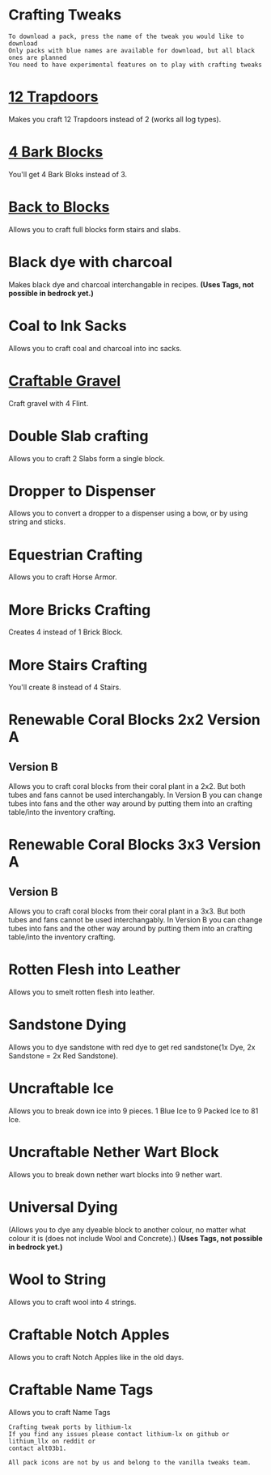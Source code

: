 # Crafting Tweaks

```
To download a pack, press the name of the tweak you would like to download
Only packs with blue names are available for download, but all black ones are planned
You need to have experimental features on to play with crafting tweaks
```
# [12 Trapdoors](https://www.dropbox.com/s/1ambocnntg1y50d/12%20Trapdoors.mcpack?dl=1)

Makes you craft 12 Trapdoors instead of 2 (works all log types).

# [4 Bark Blocks](https://www.dropbox.com/s/agcosm7q75jkv1g/4%20Bark%20Blocks.mcpack?dl=1)

You'll get 4 Bark Bloks instead of 3.

# [Back to Blocks](https://www.dropbox.com/s/015iyr9ac8a0tl7/Back%20to%20Blocks.mcpack?dl=1)

Allows you to craft full blocks form stairs and slabs.

# Black dye with charcoal

Makes black dye and charcoal interchangable in recipes.
**(Uses Tags, not possible in bedrock yet.)**

# Coal to Ink Sacks

Allows you to craft coal and charcoal into inc sacks.

# [Craftable Gravel](https://www.dropbox.com/s/muqoh6y3ble9n88/Craftable%20Gravel.mcpack?dl=1)

Craft gravel with 4 Flint.

# Double Slab crafting

Allows you to craft 2 Slabs form a single block.

# Dropper to Dispenser

Allows you to convert a dropper to a dispenser using a bow, or by using string and sticks.

# Equestrian Crafting

Allows you to craft Horse Armor.

# More Bricks Crafting

Creates 4 instead of 1 Brick Block.

# More Stairs Crafting

You'll create 8 instead of 4 Stairs.

# Renewable Coral Blocks 2x2 Version A

## Version B

Allows you to craft coral blocks from their coral plant in a 2x2. But both tubes and fans cannot be used interchangably. In Version B you can change tubes into fans and the other way around by putting them into an crafting table/into the inventory crafting.

# Renewable Coral Blocks 3x3 Version A

## Version B

Allows you to craft coral blocks from their coral plant in a 3x3. But both tubes and fans cannot be used interchangably. In Version B you can change tubes into fans and the other way around by putting them into an crafting table/into the inventory crafting.

# Rotten Flesh into Leather

Allows you to smelt rotten flesh into leather.

# Sandstone Dying

Allows you to dye sandstone with red dye to get red sandstone(1x Dye, 2x Sandstone = 2x Red Sandstone).

# Uncraftable Ice

Allows you to break down ice into 9 pieces. 1 Blue Ice to 9 Packed Ice to 81 Ice.

# Uncraftable Nether Wart Block

Allows you to break down nether wart blocks into 9 nether wart.

# Universal Dying

(Allows you to dye any dyeable block to another colour, no matter what colour it is (does not include Wool and Concrete).)
**(Uses Tags, not possible in bedrock yet.)**

# Wool to String

Allows you to craft wool into 4 strings.

# Craftable Notch Apples

Allows you to craft Notch Apples like in the old days.

# Craftable Name Tags

Allows you to craft Name Tags


```
Crafting tweak ports by lithium-lx
If you find any issues please contact lithium-lx on github or lithium_llx on reddit or
contact alt03b1.

All pack icons are not by us and belong to the vanilla tweaks team.
```

